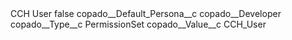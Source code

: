 <?xml version="1.0" encoding="UTF-8"?>
<CustomMetadata xmlns="http://soap.sforce.com/2006/04/metadata" xmlns:xsi="http://www.w3.org/2001/XMLSchema-instance" xmlns:xsd="http://www.w3.org/2001/XMLSchema">
    <label>CCH User</label>
    <protected>false</protected>
    <values>
        <field>copado__Default_Persona__c</field>
        <value xsi:type="xsd:string">copado__Developer</value>
    </values>
    <values>
        <field>copado__Type__c</field>
        <value xsi:type="xsd:string">PermissionSet</value>
    </values>
    <values>
        <field>copado__Value__c</field>
        <value xsi:type="xsd:string">CCH_User</value>
    </values>
</CustomMetadata>
